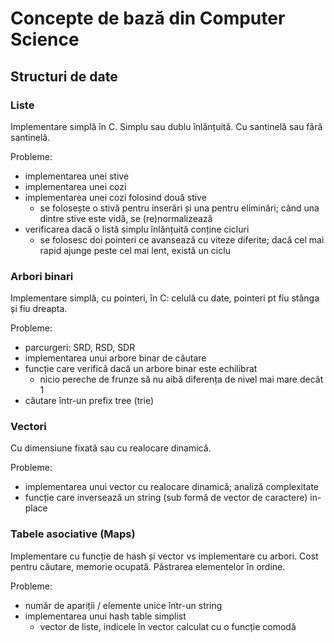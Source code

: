 # Concepte de bază din Computer Science

## Structuri de date

### Liste

Implementare simplă în C. Simplu sau dublu înlănțuită. Cu santinelă sau fără santinelă.

Probleme:

* implementarea unei stive
* implementarea unei cozi
* implementarea unei cozi folosind două stive
	* se folosește o stivă pentru inserări și una pentru eliminări; când una dintre stive este vidă, se (re)normalizează
* verificarea dacă o listă simplu înlănțuită conține cicluri
	* se folosesc doi pointeri ce avansează cu viteze diferite; dacă cel mai rapid ajunge peste cel mai lent, există un ciclu


### Arbori binari

Implementare simplă, cu pointeri, în C: celulă cu date, pointeri pt fiu stânga și fiu dreapta.

Probleme:

* parcurgeri: SRD, RSD, SDR
* implementarea unui arbore binar de căutare
* funcție care verifică dacă un arbore binar este echilibrat
	* nicio pereche de frunze să nu aibă diferența de nivel mai mare decât 1
* căutare într-un prefix tree (trie)


### Vectori

Cu dimensiune fixată sau cu realocare dinamică.

Probleme:

* implementarea unui vector cu realocare dinamică; analiză complexitate
* funcție care inversează un string (sub formă de vector de caractere) in-place


### Tabele asociative (Maps)

Implementare cu funcție de hash și vector vs implementare cu arbori. Cost pentru căutare, memorie ocupată. Păstrarea elementelor în ordine.

Probleme:

* număr de apariții / elemente unice într-un string
* implementarea unui hash table simplist
	* vector de liste, indicele în vector calculat cu o funcție comodă